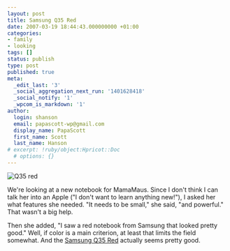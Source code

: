 ```yaml
---
layout: post
title: Samsung Q35 Red
date: 2007-03-19 18:44:43.000000000 +01:00
categories:
- family
- looking
tags: []
status: publish
type: post
published: true
meta:
  _edit_last: '3'
  _social_aggregation_next_run: '1401628418'
  _social_notify: '1'
  _wpcom_is_markdown: '1'
author:
  login: shanson
  email: papascott-wp@gmail.com
  display_name: PapaScott
  first_name: Scott
  last_name: Hanson
# excerpt: !ruby/object:Hpricot::Doc
  # options: {}
---
```

<p><img src="http://www.papascott.de/wordpress/wp-content/uploads/2007/03/q35-red.gif" alt="Q35 red" /></p>
<p>We're looking at a new notebook for MamaMaus. Since I don't think I can talk her into an Apple ("I don't want to learn anything new!"), I asked her what features she needed. "It needs to be small," she said, "and powerful." That wasn't a big help.</p>
<p>Then she added, "I saw a red notebook from Samsung that looked pretty good." Well, if color is a main criterion, at least that limits the field somewhat. And the <a href="http://www.samsung.com/uk/products/mobilecomputing/qseries/np_q35t007suk.asp">Samsung Q35 Red</a> actually seems pretty good.</p>
